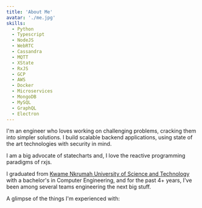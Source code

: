 ```yaml
---
title: 'About Me'
avatar: './me.jpg'
skills:
  - Python
  - Typescript
  - NodeJS
  - WebRTC
  - Cassandra
  - MQTT
  - XState
  - RxJS
  - GCP
  - AWS
  - Docker
  - Microservices
  - MongoDB
  - MySQL
  - GraphQL
  - Electron
---
```


I'm an engineer who loves working on challenging problems, cracking them into simpler solutions. I build scalable backend applications, using state of the art technologies with security in mind.

I am a big advocate of statecharts and, I love the reactive programming paradigms of rxjs.

I graduated from [Kwame Nkrumah University of Science and Technology](https://www.knust.edu.gh/) with a bachelor's in Computer Engineering, and for the past 4+ years, I've been among several teams engineering the next big stuff.

A glimpse of the things I'm experienced with:
